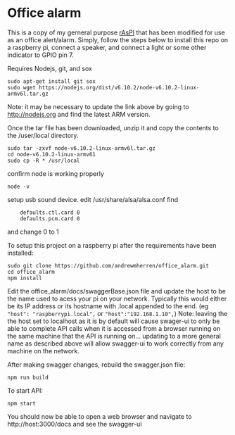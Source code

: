 # Office alarm
This is a copy of my gerneral purpose [rAsPI](https://www.github.com/andrewmherren/rAsPI) that has been modified for use as an office alert/alarm. Simply, follow the steps below to install this repo on a raspberry pi, connect a speaker, and connect a light or some other indicator to GPIO pin 7.

Requires Nodejs, git, and sox
```
sudo apt-get install git sox
sudo wget https://nodejs.org/dist/v6.10.2/node-v6.10.2-linux-armv6l.tar.gz
```
Note: it may be necessary to update the link above by going to http://nodejs.org and find the latest ARM version.

Once the tar file has been downloaded, unzip it and copy the contents to the /user/local directory.
```
sudo tar -zxvf node-v6.10.2-linux-armv6l.tar.gz
cd node-v6.10.2-linux-armv61
sudo cp -R * /usr/local
```
confirm node is working properly
```
node -v
```

setup usb sound device.
edit /usr/share/alsa/alsa.conf
find
```
    defaults.ctl.card 0
    defaults.pcm.card 0
```
and change 0 to 1

To setup this project on a raspberry pi after the requirements have been installed:
```
sudo git clone https://github.com/andrewmherren/office_alarm.git
cd office_alarm
npm install
```

Edit the office_alarm/docs/swaggerBase.json file and update the host to be the name used to acess your pi on your network. Typically this would either be its IP address or its hostname with .local appended to the end. (eg ```"host": "raspberrypi.local",``` or ```"host":"192.168.1.10",```)
Note: leaving the the host set to localhost as it is by default will cause swager-ui to only be able to complete API calls when it is accessed from a browser running on the same machine that the API is running on... updating to a more general name as described above will allow swagger-ui to work correctly from any machine on the network.

After making swagger changes, rebuild the swagger.json file:
```
npm run build
```

To start API:
```
npm start
```
You should now be able to open a web browser and navigate to http://host:3000/docs and see the swagger-ui
